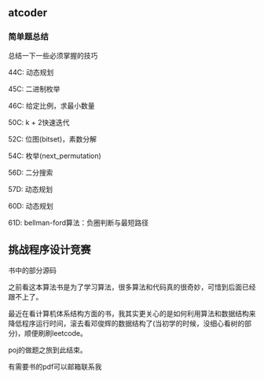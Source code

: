 ## atcoder

### 简单题总结
总结一下一些必须掌握的技巧

44C: 动态规划

45C: 二进制枚举

46C: 给定比例，求最小数量

50C: k + 2快速迭代

52C: 位图(bitset)，素数分解

54C: 枚举(next_permutation)

56D: 二分搜索

57D: 动态规划

60D: 动态规划

61D: bellman-ford算法：负圈判断与最短路径

## 挑战程序设计竞赛
书中的部分源码

之前看这本算法书是为了学习算法，很多算法和代码真的很奇妙，可惜到后面已经跟不上了。

最近在看计算机体系结构方面的书，我其实更关心的是如何利用算法和数据结构来降低程序运行时间，滚去看邓俊辉的数据结构了(当初学的时候，没细心看树的部分)，顺便刷刷leetcode。

poj的做题之旅到此结束。

有需要书的pdf可以邮箱联系我
